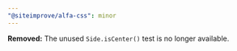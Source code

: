 ```yaml
---
"@siteimprove/alfa-css": minor
---
```


**Removed:** The unused `Side.isCenter()` test is no longer available.
